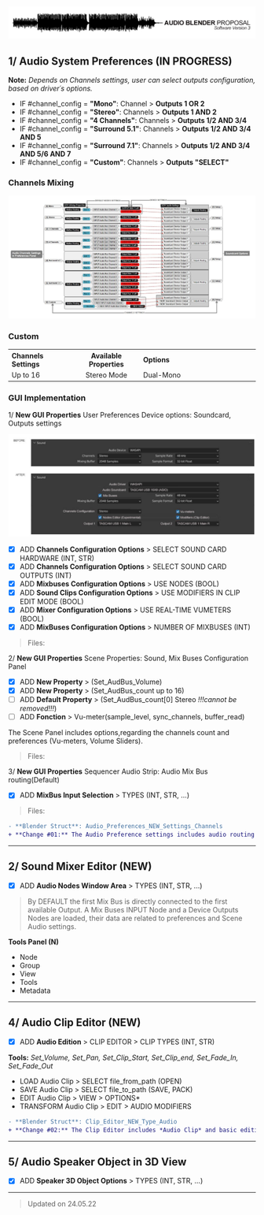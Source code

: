 ![Mix](https://github.com/KoreTeknology/Blender-3x-Audio-Research/blob/main/images/proposal_header.jpg)

## 1/ Audio System Preferences (IN PROGRESS)

**Note:** *Depends on Channels settings, user can select outputs configuration, based on driver´s options.*

- IF #channel_config = **"Mono"**: Channel > **Outputs 1 OR 2**
- IF #channel_config = **"Stereo"**: Channels > **Outputs 1 AND 2**
- IF #channel_config = **"4 Channels"**: Channels > **Outputs 1/2 AND 3/4**
- IF #channel_config = **"Surround 5.1"**: Channels > **Outputs 1/2 AND 3/4 AND 5**
- IF #channel_config = **"Surround 7.1"**: Channels > **Outputs 1/2 AND 3/4 AND 5/6 AND 7**
- IF #channel_config = **"Custom"**: Channels > **Outputs "SELECT"**

### Channels Mixing 

![Mix](https://github.com/KoreTeknology/Blender-3x-Audio-Research/blob/main/images/Audio_channel_settings2.jpg)

### Custom

<table>
<tr>
<th align="left", width="200">
Channels Settings
</th>
<th align="center", width="200">
Available Properties
</th>
<th align="left", width="482">
Options
</th>
</tr>

<tr>
<td>
Up to 16
</td>
<td align="center">
Stereo Mode
</td>
<td>
Dual-Mono
</td>
</tr>
 
</table>

### GUI Implementation

1/ **New GUI Properties** User Preferences Device options: Soundcard, Outputs settings

![Mix](https://github.com/KoreTeknology/Blender-3x-Audio-Research/blob/main/images/prefs_after2.jpg)

- [x] ADD **Channels Configuration Options** > SELECT SOUND CARD HARDWARE (INT, STR)
- [x] ADD **Channels Configuration Options** > SELECT SOUND CARD OUTPUTS (INT)
- [x] ADD **Mixbuses Configuration Options** > USE NODES (BOOL)
- [x] ADD **Sound Clips Configuration Options** > USE MODIFIERS IN CLIP EDIT MODE (BOOL)
- [x] ADD **Mixer Configuration Options** > USE REAL-TIME VUMETERS (BOOL)
- [x] ADD **MixBuses Configuration Options** > NUMBER OF MIXBUSES (INT)

> Files:


2/ **New GUI Properties** Scene Properties: Sound, Mix Buses Configuration Panel

- [x] ADD **New Property** > (Set_AudBus_Volume)
- [x] ADD **New Property** > (Set_AudBus_count up to 16)
- [ ] ADD **Default Property** > (Set_AudBus_count[0] Stereo *!!!cannot be removed!!!*)
- [ ] ADD **Fonction** > Vu-meter(sample_level, sync_channels, buffer_read)

The Scene Panel includes options,regarding the channels count and preferences (Vu-meters, Volume Sliders). 

> Files:


3/ **New GUI Properties** Sequencer Audio Strip: Audio Mix Bus routing(Default)

- [x] ADD **MixBus Input Selection** > TYPES (INT, STR, ...)

> Files:
> 
```diff
- **Blender Struct**: Audio_Preferences_NEW_Settings_Channels
+ **Change #01:** The Audio Preference settings includes audio routing and Soundcard options.
```

---

## 2/ Sound Mixer Editor (NEW)

- [x] ADD **Audio Nodes Window Area** > TYPES (INT, STR, ...)

> By DEFAULT the first Mix Bus is directly connected to the first available Output. A Mix Buses INPUT Node and a Device Outputs Nodes are loaded, their data are related to preferences and Scene Audio settings.

**Tools Panel (N)**
- Node
- Group
- View
- Tools
- Metadata


---

## 4/ Audio Clip Editor (NEW)

- [x] ADD **Audio Edition** > CLIP EDITOR > CLIP TYPES (INT, STR)

**Tools:** *Set_Volume, Set_Pan, Set_Clip_Start, Set_Clip_end, Set_Fade_In, Set_Fade_Out*

- LOAD Audio Clip > SELECT file_from_path (OPEN)
- SAVE Audio Clip > SELECT file_to_path (SAVE, PACK)
- EDIT Audio Clip > VIEW > OPTIONS*
- TRANSFORM Audio Clip > EDIT > AUDIO MODIFIERS

```diff
- **Blender Struct**: Clip_Editor_NEW_Type_Audio
+ **Change #02:** The Clip Editor includes *Audio Clip* and basic editing features
```

---

## 5/ Audio Speaker Object in 3D View

- [x] ADD **Speaker 3D Object Options** > TYPES (INT, STR, ...)

---


> Updated on 24.05.22

